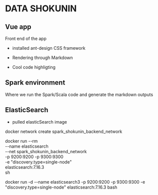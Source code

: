 # DATA SHOKUNIN

## Vue app

Front end of the app

- installed ant-design CSS framework

- Rendering through Markdown 
- Cool code highligting

## Spark environment

Where we run the Spark/Scala code and generate the markdown outputs

## ElasticSearch

- pulled elasticSearch image


docker network create spark_shokunin_backend_network

docker run --rm \
--name elasticsearch \
--net spark_shokunin_backend_network \
-p 9200:9200 -p 9300:9300 \
-e "discovery.type=single-node" \
elasticsearch:7.16.3 \
sh

 
 docker run -d --name elasticsearch3 -p 9200:9200 -p 9300:9300 -e "discovery.type=single-node" elasticsearch:7.16.3 bash

